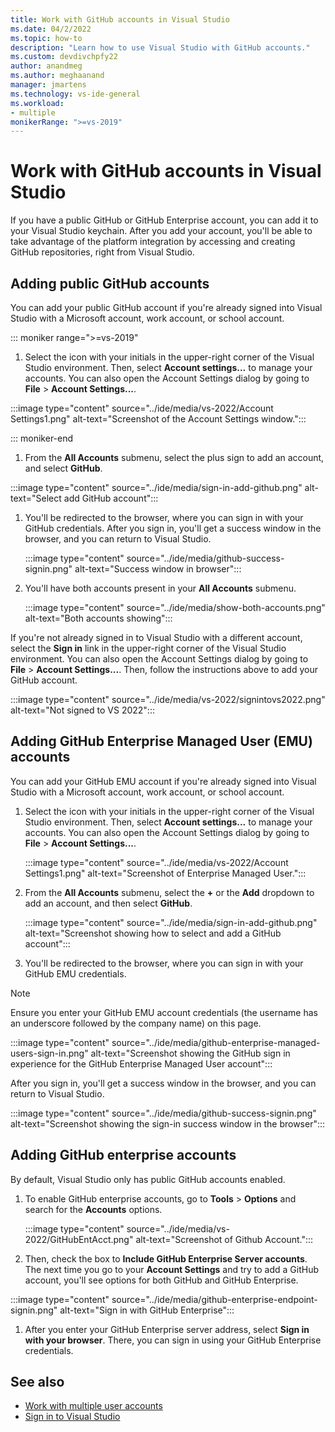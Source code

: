 ```yaml
---
title: Work with GitHub accounts in Visual Studio
ms.date: 04/2/2022
ms.topic: how-to
description: "Learn how to use Visual Studio with GitHub accounts."
ms.custom: devdivchpfy22
author: anandmeg
ms.author: meghaanand
manager: jmartens
ms.technology: vs-ide-general
ms.workload:
- multiple
monikerRange: ">=vs-2019"
---
```

# Work with GitHub accounts in Visual Studio

If you have a public GitHub or GitHub Enterprise account, you can add it to your Visual Studio keychain. After you add your account, you'll be able to take advantage of the platform integration by accessing and creating GitHub repositories, right from Visual Studio.

## Adding public GitHub accounts

You can add your public GitHub account if you're already signed into Visual Studio with a Microsoft account,  work account, or school account.

::: moniker range=">=vs-2019"

1. Select the icon with your initials in the upper-right corner of the Visual Studio environment. Then, select **Account settings...** to manage your accounts. You can also open the Account Settings dialog by going to **File** > **Account Settings...**.

 :::image type="content" source="../ide/media/vs-2022/Account Settings1.png" alt-text="Screenshot of the Account Settings window.":::

::: moniker-end

1. From the **All Accounts** submenu, select the plus sign to add an account, and select **GitHub**.

:::image type="content" source="../ide/media/sign-in-add-github.png" alt-text="Select add GitHub account":::

1. You'll be redirected to the browser, where you can sign in with your GitHub credentials. After you sign in, you'll get a success window in the browser, and you can return to Visual Studio.

    :::image type="content" source="../ide/media/github-success-signin.png" alt-text="Success window in browser":::

1. You'll have both accounts present in your **All Accounts** submenu.

    :::image type="content" source="../ide/media/show-both-accounts.png" alt-text="Both accounts showing":::

If you're not already signed in to Visual Studio with a different account, select the **Sign in** link in the upper-right corner of the Visual Studio environment. You can also open the Account Settings dialog by going to **File** > **Account Settings...**. Then, follow the instructions above to add your GitHub account.

   :::image type="content" source="../ide/media/vs-2022/signintovs2022.png" alt-text="Not signed to VS 2022":::

## Adding GitHub Enterprise Managed User (EMU) accounts

You can add your GitHub EMU account if you're already signed into Visual Studio with a Microsoft account, work account, or school account.

1. Select the icon with your initials in the upper-right corner of the Visual Studio environment. Then, select **Account settings...** to manage your accounts. You can also open the Account Settings dialog by going to **File** > **Account Settings...**.

    :::image type="content" source="../ide/media/vs-2022/Account Settings1.png" alt-text="Screenshot of Enterprise Managed User.":::

1. From the **All Accounts** submenu, select the **+** or the **Add** dropdown to add an account, and then select **GitHub**.

    :::image type="content" source="../ide/media/sign-in-add-github.png" alt-text="Screenshot showing how to select and add a GitHub account":::

1. You'll be redirected to the browser, where you can sign in with your GitHub EMU credentials.

> [!NOTE]
> Ensure you enter your GitHub EMU account credentials (the username has an underscore followed by the company name) on this page.

 :::image type="content" source="../ide/media/github-enterprise-managed-users-sign-in.png" alt-text="Screenshot showing the GitHub sign in experience for the GitHub Enterprise Managed User account":::

After you sign in, you'll get a success window in the browser, and you can return to Visual Studio.

:::image type="content" source="../ide/media/github-success-signin.png" alt-text="Screenshot showing the sign-in success window in the browser":::

## Adding GitHub enterprise accounts

By default, Visual Studio only has public GitHub accounts enabled.

1. To enable GitHub enterprise accounts, go to **Tools** > **Options** and search for the **Accounts** options.

    :::image type="content" source="../ide/media/vs-2022/GitHubEntAcct.png" alt-text="Screenshot of Github Account.":::

1. Then, check the box to **Include GitHub Enterprise Server accounts**. The next time you go to your **Account Settings** and try to add a GitHub account, you'll see options for both GitHub and GitHub Enterprise.

:::image type="content" source="../ide/media/github-enterprise-endpoint-signin.png" alt-text="Sign in with GitHub Enterprise":::

1. After you enter your GitHub Enterprise server address, select **Sign in with your browser**. There, you can sign in using your GitHub Enterprise credentials.

## See also
- [Work with multiple user accounts](work-with-multiple-user-accounts.md)
- [Sign in to Visual Studio](signing-in-to-visual-studio.md)
